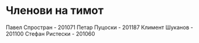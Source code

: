 # Членови на тимот
Павел Спростран - 201071
Петар Пуцоски - 201187
Климент Шуканов - 201100
Стефан Ристески - 201060
